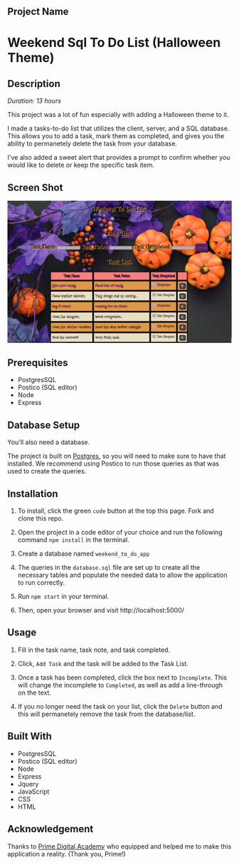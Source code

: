 ## Project Name

# Weekend Sql To Do List (Halloween Theme)

## Description

_Duration: 13 hours_

This project was a lot of fun especially with adding a Halloween theme to it.

I made a tasks-to-do list that utilizes the client, server, and a SQL database. This allows you to add a task, mark them as completed, and gives you the ability to permanetely delete the task from your database. 

I've also added a sweet alert that provides a prompt to confirm whether you would like to delete or keep the specific task item.

## Screen Shot

![halloween task list](server/public/images/halloween_task_list.png)
 
## Prerequisites 

- PostgresSQL
- Postico (SQL editor)
- Node
- Express 

## Database Setup

You'll also need a database. 

The project is built on [Postgres](https://www.postgresql.org/download/), so you will need to make sure to have that installed. We recommend using Postico to run those queries as that was used to create the queries. 

## Installation

1. To install, click the green `code` button at the top this page. Fork and clone this repo.

2. Open the project in a code editor of your choice and run the following command `npm install` in the terminal. 

3. Create a database named `weekend_to_do_app`

4. The queries in the `database.sql` file are set up to create all the necessary tables and populate the needed data to allow the application to run correctly.

5. Run `npm start` in your terminal.

6. Then, open your browser and visit http://localhost:5000/

## Usage 

1. Fill in the task name, task note, and task completed.

2. Click, `Add Task` and the task will be added to the Task List.

3. Once a task has been completed, click the box next to `Incomplete`. This will change the incomplete to `Completed`, as well as add a line-through on the text.

4. If you no longer need the task on your list, click the `Delete` button and this will permanetely remove the task from the database/list.

## Built With 

- PostgresSQL
- Postico (SQL editor)
- Node
- Express 
- Jquery
- JavaScript
- CSS
- HTML

## Acknowledgement 

Thanks to [Prime Digital Academy](www.primeacademy.io) who equipped and helped me to make this application a reality. (Thank you, Prime!)
